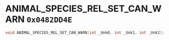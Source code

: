 # ANIMAL_SPECIES_REL_SET_CAN_WARN `0x0482DD4E`

```cpp
void ANIMAL_SPECIES_REL_SET_CAN_WARN(int _Unk0, int _Unk1, int _Unk2);
```